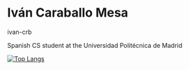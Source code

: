 # Iván Caraballo Mesa
ivan-crb 

Spanish CS student at the Universidad Politécnica de Madrid

[![Top Langs](https://github-readme-stats.vercel.app/api/top-langs/?username=ivan-crb&theme=radical&layout=compact)](https://github.com/anuraghazra/github-readme-stats)
